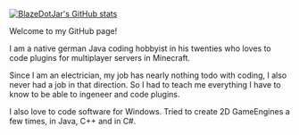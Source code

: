 [![BlazeDotJar's GitHub stats](https://github-readme-stats.vercel.app/api?username=BlazeDotJar&theme=merko&show_icons=true)](https://github.com/BlazeDotJar/github-readme-stats)


Welcome to my GitHub page!

I am a native german Java coding hobbyist in his twenties who
loves to code plugins for multiplayer
servers in Minecraft.

Since I am an electrician, my job has nearly nothing todo with coding,
I also never had a job in that direction.
So I had to teach me everything I have to know to be able
to ingeneer and code plugins.

I also love to code software for Windows.
Tried to create 2D GameEngines a few times, in Java, C++ and in C#. 
